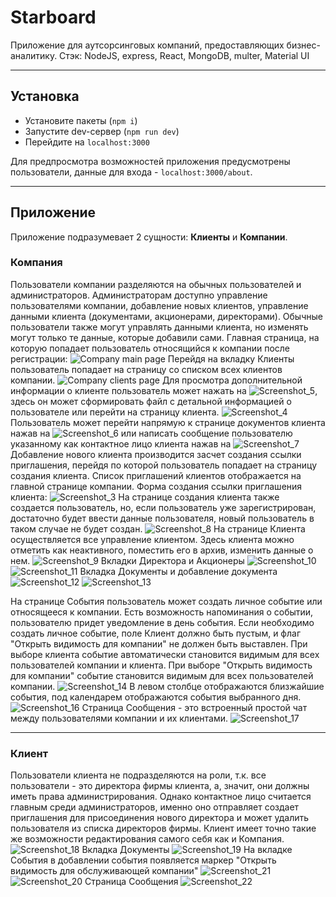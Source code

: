 # Starboard
Приложение для аутсорсинговых компаний, предоставляющих бизнес-аналитику.
Стэк: NodeJS, express, React, MongoDB, multer, Material UI
___
## Установка
- Установите пакеты (`npm i`)
- Запустите dev-сервер (`npm run dev`)
- Перейдите на `localhost:3000`

Для предпросмотра возможностей приложения предусмотрены пользователи, данные для входа - `localhost:3000/about`.
___
## Приложение
Приложение подразумевает 2 сущности: **Клиенты** и **Компании**.

### Компания
Пользователи компании разделяются на обычных пользователей и администраторов. Администраторам доступно управление пользователями компании, добавление новых клиентов, управление данными клиента (документами, акционерами, директорами). Обычные пользователи также могут управлять данными клиента, но изменять могут только те данные, которые добавили сами.
Главная страница, на которую попадает пользователь относящийся к компании после регистрации:
![Company main page](https://user-images.githubusercontent.com/87199667/172190310-df708beb-4016-40f8-8d3a-1c6bb45e159e.png)
Перейдя на вкладку Клиенты пользователь попадает на страницу со списком всех клиентов компании.
![Company clients page](https://user-images.githubusercontent.com/87199667/172193134-098ec606-3ba1-4024-8a8c-9f30b4ba0da6.png)
Для просмотра дополнительной информации о клиенте пользователь может нажать на  ![Screenshot_5](https://user-images.githubusercontent.com/87199667/172195184-ce455e42-49a9-4bb1-88e5-d7052247163b.png), здесь он может сформировать файл с детальной информацией о пользователе или перейти на страницу клиента.
![Screenshot_4](https://user-images.githubusercontent.com/87199667/172196015-13c664e0-0db8-4cae-b706-f5ddce6065b0.png)
Пользователь может перейти напрямую к странице документов клиента нажав на ![Screenshot_6](https://user-images.githubusercontent.com/87199667/172196467-be5d77d0-5091-4742-a2c6-13a0d8b1a0e0.png) или написать сообщение пользователю указанному как контактное лицо клиента нажав на ![Screenshot_7](https://user-images.githubusercontent.com/87199667/172197081-3730c10b-1184-4a0a-acdb-e3719e54d677.png)
Добавление нового клиента производится засчет создания ссылки приглашения, перейдя по которой пользователь попадает на страницу создания клиента. Список приглашений клиентов отображается на главной странице компании. 
Форма создания ссылки приглашения клиента:
![Screenshot_3](https://user-images.githubusercontent.com/87199667/172193947-85ebb0e9-482f-40ae-b58b-6ec3e3811140.png)
На странице создания клиента также создается пользователь, но, если пользователь уже зарегистрирован, достаточно будет ввести данные пользователя, новый пользователь в таком случае не будет создан.
![Screenshot_8](https://user-images.githubusercontent.com/87199667/172198259-59fe24ed-577d-4dc9-b0c1-28ad414a12a9.png)
На странице Клиента осуществляется все управление клиентом. Здесь клиента можно отметить как неактивного, поместить его в архив, изменить данные о нем.
![Screenshot_9](https://user-images.githubusercontent.com/87199667/172200400-b2760bbd-9aef-4748-8d2b-13b86cb68337.png)
Вкладки Директора и Акционеры
![Screenshot_10](https://user-images.githubusercontent.com/87199667/172200948-b31d775c-a7a5-4b75-b960-88b75407d020.png)
![Screenshot_11](https://user-images.githubusercontent.com/87199667/172201060-f6edeb5c-9319-46b9-a972-f61333cda407.png)
Вкладка Документы и добавление документа
![Screenshot_12](https://user-images.githubusercontent.com/87199667/172204787-1a53fa12-8287-464a-8b5d-62dd3b8a9484.png)
![Screenshot_13](https://user-images.githubusercontent.com/87199667/172205008-c346acfb-7e70-4b3e-b6be-df6dbd121fd2.png)

На странице События пользователь может создать личное событие или относящееся к компании. Есть возможность напоминания о событии, пользователю придет уведомление в день события.
Если необходимо создать личное событие, поле Клиент должно быть пустым, и флаг "Открыть видимость для компании" не должен быть выставлен. При выборе клиента событие автоматически становится видимым для всех пользователей компании и клиента.
При выборе "Открыть видимость для компании" событие становится видимым для всех пользователей компании.
![Screenshot_14](https://user-images.githubusercontent.com/87199667/172206504-35516c4d-687f-4a3e-aa9e-44ba915e2f6a.png)
В левом столбце отображаются близжайшие события, под календарем отображаются события выбранного дня.
![Screenshot_16](https://user-images.githubusercontent.com/87199667/172208306-71e65f98-abf6-494a-9de0-61ff08f338d7.png)
Страница Сообщения - это встроенный простой чат между пользователями компании и их клиентами.
![Screenshot_17](https://user-images.githubusercontent.com/87199667/172209010-6b0bfc70-4ae5-463b-85db-b378a61c3eb5.png)
___
### Клиент
Пользователи клиента не подразделяются на роли, т.к. все пользователи - это директора фирмы клиента, а, значит, они должны иметь права администрирования. Однако контактное лицо считается главным среди администраторов, именно оно отправляет создает приглашения для присоединения нового директора и может удалить пользователя из списка директоров фирмы.
Клиент имеет точно такие же возможности редактирования самого себя как и Компания.
![Screenshot_18](https://user-images.githubusercontent.com/87199667/172213443-c8c1c838-8ae1-407b-8587-62487a7cc227.png)
Вкладка Документы
![Screenshot_19](https://user-images.githubusercontent.com/87199667/172213643-a100fc78-0869-4613-b359-b6cb4139eba0.png)
На вкладке События в добавлении события появляется маркер "Открыть видимость для обслуживающей компании"
![Screenshot_21](https://user-images.githubusercontent.com/87199667/172214216-57510ca5-1a8d-4579-b003-777e522f4d3e.png)
![Screenshot_20](https://user-images.githubusercontent.com/87199667/172213837-e59538da-2fe2-4b17-9602-06ec9e176b44.png)
Страница Сообщения
![Screenshot_22](https://user-images.githubusercontent.com/87199667/172214362-139d4756-8fd6-4b9d-b31f-242b443f8eba.png)
